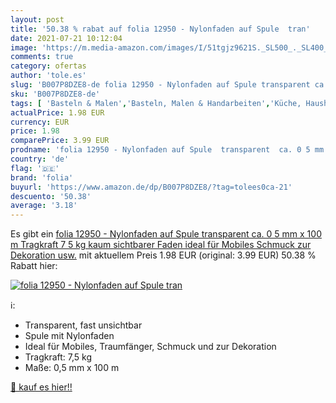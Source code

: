 ```yaml
---
layout: post
title: '50.38 % rabat auf folia 12950 - Nylonfaden auf Spule  tran'
date: 2021-07-21 10:12:04
image: 'https://m.media-amazon.com/images/I/51tgjz9621S._SL500_._SL400_.jpg'
comments: true
category: ofertas
author: 'tole.es'
slug: 'B007P8DZE8-de folia 12950 - Nylonfaden auf Spule transparent ca. 0 5 mm...'
sku: 'B007P8DZE8-de'
tags: [ 'Basteln & Malen','Basteln, Malen & Handarbeiten','Küche, Haushalt & Wohnen','Perlenweben & Schmuckherstellung','Perlenweben-Werkzeug','Spielzeug','folia', ]
actualPrice: 1.98 EUR
currency: EUR
price: 1.98
comparePrice: 3.99 EUR
prodname: 'folia 12950 - Nylonfaden auf Spule  transparent  ca. 0 5 mm x 100 m  Tragkraft 7 5 kg  kaum sichtbarer Faden ideal für Mobiles  Schmuck  zur Dekoration usw.'
country: 'de'
flag: '🇩🇪'
brand: 'folia'
buyurl: 'https://www.amazon.de/dp/B007P8DZE8/?tag=tolees0ca-21'
descuento: '50.38'
average: '3.18'
---
```


Es gibt ein [folia 12950 - Nylonfaden auf Spule  transparent  ca. 0 5 mm x 100 m  Tragkraft 7 5 kg  kaum sichtbarer Faden ideal für Mobiles  Schmuck  zur Dekoration usw.](https://www.amazon.de/dp/B007P8DZE8/?tag=tolees0ca-21) mit aktuellem Preis 1.98 EUR (original: 3.99 EUR) 50.38 % Rabatt hier:

[![folia 12950 - Nylonfaden auf Spule  tran](https://m.media-amazon.com/images/I/51tgjz9621S._SL500_._SL400_.jpg)](https://www.amazon.de/dp/B007P8DZE8/?tag=tolees0ca-21)

ℹ️:

- Transparent, fast unsichtbar
- Spule mit Nylonfaden
- Ideal für Mobiles, Traumfänger, Schmuck und zur Dekoration
- Tragkraft: 7,5 kg
- Maße: 0,5 mm x 100 m

[🛒 kauf es hier!!](https://www.amazon.de/dp/B007P8DZE8/?tag=tolees0ca-21)
